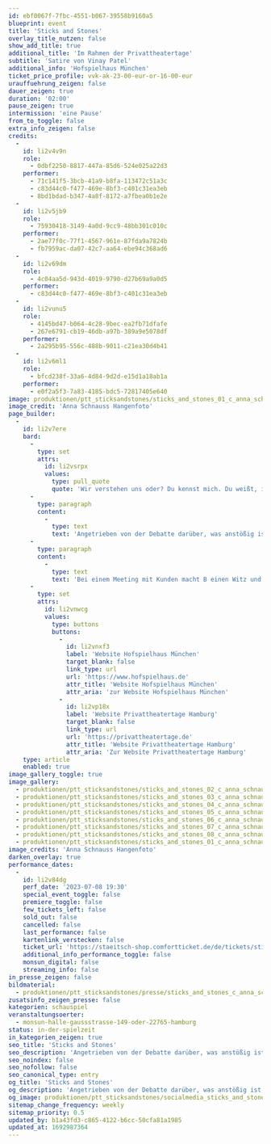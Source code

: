 ```yaml
---
id: ebf0067f-7fbc-4551-b067-39558b9160a5
blueprint: event
title: 'Sticks and Stones'
overlay_title_nutzen: false
show_add_title: true
additional_title: 'Im Rahmen der Privattheatertage'
subtitle: 'Satire von Vinay Patel'
additional_info: 'Hofspielhaus München'
ticket_price_profile: vvk-ak-23-00-eur-or-16-00-eur
urauffuehrung_zeigen: false
dauer_zeigen: true
duration: '02:00'
pause_zeigen: true
intermission: 'eine Pause'
from_to_toggle: false
extra_info_zeigen: false
credits:
  -
    id: li2v4v9n
    role:
      - 0dbf2250-8817-447a-85d6-524e025a22d3
    performer:
      - 71c141f5-3bcb-41a9-b8fa-113472c51a3c
      - c83d44c0-f477-469e-8bf3-c401c31ea3eb
      - 8bd1bdad-b347-4a8f-8172-a7fbea0b1e2e
  -
    id: li2v5jb9
    role:
      - 75930418-3149-4a0d-9cc9-48bb301c010c
    performer:
      - 2ae77f0c-77f1-4567-961e-87fda9a7824b
      - fb7959ac-da07-42c7-aa64-ebe94c368ad6
  -
    id: li2v69dm
    role:
      - 4c04aa5d-943d-4019-9790-d27b69a9a0d5
    performer:
      - c83d44c0-f477-469e-8bf3-c401c31ea3eb
  -
    id: li2vunu5
    role:
      - 4145bd47-b064-4c28-9bec-ea2fb71dfafe
      - 267e6791-cb19-46db-a97b-389a9e5078df
    performer:
      - 2a295b95-556c-488b-9011-c21ea30d4b41
  -
    id: li2v6ml1
    role:
      - bfcd238f-33a6-4d84-9d2d-e15d1a18ab1a
    performer:
      - e0f2a5f3-7a83-4185-bdc5-72817405e640
image: produktionen/ptt_sticksandstones/sticks_and_stones_01_c_anna_schnauss_hangenfoto.jpg
image_credit: 'Anna Schnauss Hangenfoto'
page_builder:
  -
    id: li2v7ere
    bard:
      -
        type: set
        attrs:
          id: li2vsrpx
          values:
            type: pull_quote
            quote: 'Wir verstehen uns oder? Du kennst mich. Du weißt, ich gehöre nicht zu dieser Sorte Mensch.'
      -
        type: paragraph
        content:
          -
            type: text
            text: 'Angetrieben von der Debatte darüber, was anstößig ist und wer die Beleidigung bestimmen darf, geht es in der dystopischen Satire von Vinay Patels „Sticks and Stones“ darum, die richtigen Worte zu finden.'
      -
        type: paragraph
        content:
          -
            type: text
            text: 'Bei einem Meeting mit Kunden macht B einen Witz und tritt damit auf gesellschaftliche Tretminen. Die Konsequenzen daraus sind fatal. Weil sie sich nicht einsichtig zeigt, muss sie einen Kurs für korrekte Behandlung von Wörtern machen, der stark an die Kurse bei Fehlverhalten im Straßenverkehr erinnert. Allerdings endet die Odyssee in den Abgrund damit nicht, sondern nimmt immer weiter Fahrt auf. Welche Wörter darf man heute sagen? Wenn es um den Umgang mit Sprache geht, kann es schnell ungemütlich werden. Vor allem in den sozialen Medien finden sich, neben sachlicher Kritik, häufig maßlose Vorwürfe. Wer „falsch” spricht, steht schnell am öffentlichen Pranger. Wer Veränderung fordert, sieht sich nicht selten dem Vorwurf der Zensur ausgesetzt. Fangen wir an miteinander zu reden, bevor uns unsere Worte ins Gesicht schlagen.'
      -
        type: set
        attrs:
          id: li2vnwcg
          values:
            type: buttons
            buttons:
              -
                id: li2vnxf3
                label: 'Website Hofspielhaus München'
                target_blank: false
                link_type: url
                url: 'https://www.hofspielhaus.de'
                attr_title: 'Website Hofspielhaus München'
                attr_aria: 'zur Website Hofspielhaus München'
              -
                id: li2vp18x
                label: 'Website Privattheatertage Hamburg'
                target_blank: false
                link_type: url
                url: 'https://privattheatertage.de'
                attr_title: 'Website Privattheatertage Hamburg'
                attr_aria: 'Zur Website Privattheatertage Hamburg'
    type: article
    enabled: true
image_gallery_toggle: true
image_gallery:
  - produktionen/ptt_sticksandstones/sticks_and_stones_02_c_anna_schnauss_hangenfoto.jpg
  - produktionen/ptt_sticksandstones/sticks_and_stones_03_c_anna_schnauss_hangenfoto.jpg
  - produktionen/ptt_sticksandstones/sticks_and_stones_04_c_anna_schnauss_hangenfoto.jpg
  - produktionen/ptt_sticksandstones/sticks_and_stones_05_c_anna_schnauss_hangenfoto.jpg
  - produktionen/ptt_sticksandstones/sticks_and_stones_06_c_anna_schnauss_hangenfoto.jpg
  - produktionen/ptt_sticksandstones/sticks_and_stones_07_c_anna_schnauss_hangenfoto.jpg
  - produktionen/ptt_sticksandstones/sticks_and_stones_08_c_anna_schnauss_hangenfoto.jpg
  - produktionen/ptt_sticksandstones/sticks_and_stones_01_c_anna_schnauss_hangenfoto.jpg
image_credits: 'Anna Schnauss Hangenfoto'
darken_overlay: true
performance_dates:
  -
    id: li2v84dg
    perf_date: '2023-07-08 19:30'
    special_event_toggle: false
    premiere_toggle: false
    few_tickets_left: false
    sold_out: false
    cancelled: false
    last_performance: false
    kartenlink_verstecken: false
    ticket_url: 'https://staeitsch-shop.comfortticket.de/de/tickets/sticks-and-stones/monsuntheater-8-7-2023-19-30'
    additional_info_performance_toggle: false
    monsun_digital: false
    streaming_info: false
in_presse_zeigen: false
bildmaterial:
  - produktionen/ptt_sticksandstones/presse/sticks_and_stones_c_anna_schnauss_hangenfoto_monsun.zip
zusatsinfo_zeigen_presse: false
kategorien: schauspiel
veranstaltungsoerter:
  - monsun-halle-gaussstrasse-149-oder-22765-hamburg
status: in-der-spielzeit
in_kategorien_zeigen: true
seo_title: 'Sticks and Stones'
seo_description: 'Angetrieben von der Debatte darüber, was anstößig ist, geht es in der dystopischen Satire von Patels „Sticks and Stones“ darum, die richtigen Worte zu finden.'
seo_noindex: false
seo_nofollow: false
seo_canonical_type: entry
og_title: 'Sticks and Stones'
og_description: 'Angetrieben von der Debatte darüber, was anstößig ist, geht es in der dystopischen Satire von Patels „Sticks and Stones“ darum, die richtigen Worte zu finden.'
og_image: produktionen/ptt_sticksandstones/socialmedia_sticks_and_stones_c_anna_schnauss_hangenfoto.jpg
sitemap_change_frequency: weekly
sitemap_priority: 0.5
updated_by: b1a43fd3-c865-4122-b6cc-50cfa81a1985
updated_at: 1692987364
---
```

